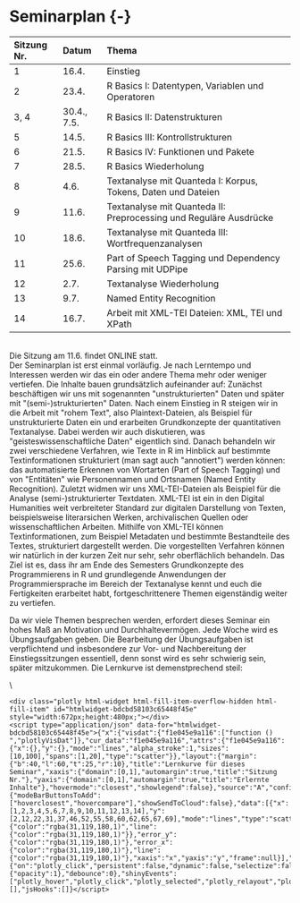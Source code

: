 # Seminarplan {-} 



|Sitzung Nr. |Datum       |Thema                                                             |
|:-----------|:-----------|:-----------------------------------------------------------------|
|1           |16.4.       |Einstieg                                                          |
|2           |23.4.       |R Basics I: Datentypen, Variablen und Operatoren                  |
|3, 4        |30.4., 7.5. |R Basics II: Datenstrukturen                                      |
|5           |14.5.       |R Basics III: Kontrollstrukturen                                  |
|6           |21.5.       |R Basics IV: Funktionen und Pakete                                |
|7           |28.5.       |R Basics Wiederholung                                             |
|8           |4.6.        |Textanalyse mit Quanteda I: Korpus, Tokens, Daten und Dateien     |
|9           |11.6.       |Textanalyse mit Quanteda II: Preprocessing und Reguläre Ausdrücke |
|10          |18.6.       |Textanalyse mit Quanteda III: Wortfrequenzanalysen                |
|11          |25.6.       |Part of Speech Tagging und Dependency Parsing mit UDPipe          |
|12          |2.7.        |Textanalyse Wiederholung                                          |
|13          |9.7.        |Named Entity Recognition                                          |
|14          |16.7.       |Arbeit mit XML-TEI Dateien: XML, TEI und XPath                    |

\
Die Sitzung am 11.6. findet ONLINE statt.
\
Der Seminarplan ist erst einmal vorläufig. Je nach Lerntempo und Interessen werden wir das ein oder andere Thema mehr oder weniger vertiefen. Die Inhalte bauen grundsätzlich aufeinander auf: Zunächst beschäftigen wir uns mit sogenannten "unstrukturierten" Daten und später mit "(semi-)strukturierten" Daten. Nach einem Einstieg in R steigen wir in die Arbeit mit "rohem Text", also Plaintext-Dateien, als Beispiel für unstrukturierte Daten ein und erarbeiten Grundkonzepte der quantitativen Textanalyse. Dabei werden wir auch diskutieren, was "geisteswissenschaftliche Daten" eigentlich sind. Danach behandeln wir zwei verschiedene Verfahren, wie Texte in R im Hinblick auf bestimmte Textinformationen strukturiert (man sagt auch "annotiert") werden können: das automatisierte Erkennen von Wortarten (Part of Speech Tagging) und von "Entitäten" wie Personennamen und Ortsnamen (Named Entity Recognition).
Zuletzt widmen wir uns XML-TEI-Dateien als Beispiel für die Analyse (semi-)strukturierter Textdaten. XML-TEI ist ein in den Digital Humanities weit verbreiteter Standard zur digitalen Darstellung von Texten, beispielsweise literarsichen Werken, archivalischen Quellen oder wissenschaftlichen Arbeiten. Mithilfe von XML-TEI können Textinformationen, zum Beispiel Metadaten und bestimmte Bestandteile des Textes, strukturiert dargestellt werden. Die vorgestellten Verfahren können wir natürlich in der kurzen Zeit nur sehr, sehr oberflächlich behandeln. Das Ziel ist es, dass ihr am Ende des Semesters Grundkonzepte des Programmierens in R und grundlegende Anwendungen der Programmiersprache im Bereich der Textanalyse kennt und euch die Fertigkeiten erarbeitet habt, fortgeschrittenere Themen eigenständig weiter zu vertiefen. 

Da wir viele Themen besprechen werden, erfordert dieses Seminar ein hohes Maß an Motivation und Durchhaltevermögen. Jede Woche wird es Übungsaufgaben geben. Die Bearbeitung der Übungsaufgaben ist verpflichtend und insbesondere zur Vor- und Nachbereitung der Einstiegssitzungen essentiell, denn sonst wird es sehr schwierig sein, später mitzukommen. Die Lernkurve ist demenstprechend steil: 

\


```{=html}
<div class="plotly html-widget html-fill-item-overflow-hidden html-fill-item" id="htmlwidget-bdcbd58103c65448f45e" style="width:672px;height:480px;"></div>
<script type="application/json" data-for="htmlwidget-bdcbd58103c65448f45e">{"x":{"visdat":{"f1e045e9a116":["function () ","plotlyVisDat"]},"cur_data":"f1e045e9a116","attrs":{"f1e045e9a116":{"x":{},"y":{},"mode":"lines","alpha_stroke":1,"sizes":[10,100],"spans":[1,20],"type":"scatter"}},"layout":{"margin":{"b":40,"l":60,"t":25,"r":10},"title":"Lernkurve für dieses Seminar","xaxis":{"domain":[0,1],"automargin":true,"title":"Sitzung Nr."},"yaxis":{"domain":[0,1],"automargin":true,"title":"Erlernte Inhalte"},"hovermode":"closest","showlegend":false},"source":"A","config":{"modeBarButtonsToAdd":["hoverclosest","hovercompare"],"showSendToCloud":false},"data":[{"x":[1,2,3,4,5,6,7,8,9,10,11,12,13,14],"y":[2,12,22,31,37,46,52,55,58,60,62,65,67,69],"mode":"lines","type":"scatter","marker":{"color":"rgba(31,119,180,1)","line":{"color":"rgba(31,119,180,1)"}},"error_y":{"color":"rgba(31,119,180,1)"},"error_x":{"color":"rgba(31,119,180,1)"},"line":{"color":"rgba(31,119,180,1)"},"xaxis":"x","yaxis":"y","frame":null}],"highlight":{"on":"plotly_click","persistent":false,"dynamic":false,"selectize":false,"opacityDim":0.20000000000000001,"selected":{"opacity":1},"debounce":0},"shinyEvents":["plotly_hover","plotly_click","plotly_selected","plotly_relayout","plotly_brushed","plotly_brushing","plotly_clickannotation","plotly_doubleclick","plotly_deselect","plotly_afterplot","plotly_sunburstclick"],"base_url":"https://plot.ly"},"evals":[],"jsHooks":[]}</script>
```
